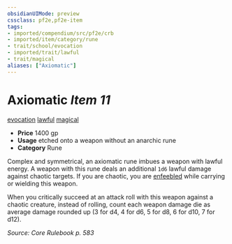 ```yaml
---
obsidianUIMode: preview
cssclass: pf2e,pf2e-item
tags:
- imported/compendium/src/pf2e/crb
- imported/item/category/rune
- trait/school/evocation
- imported/trait/lawful
- trait/magical
aliases: ["Axiomatic"]
---
```

# Axiomatic *Item 11*  
[evocation](evocation.md)  [lawful](lawful.md)  [magical](magical.md)  

- **Price** 1400 gp
- **Usage** etched onto a weapon without an anarchic rune
- **Category** Rune

Complex and symmetrical, an axiomatic rune imbues a weapon with lawful energy. A weapon with this rune deals an additional `1d6` lawful damage against chaotic targets. If you are chaotic, you are [enfeebled](conditions.md#Enfeebled) while carrying or wielding this weapon.

When you critically succeed at an attack roll with this weapon against a chaotic creature, instead of rolling, count each weapon damage die as average damage rounded up (3 for d4, 4 for d6, 5 for d8, 6 for d10, 7 for d12).

*Source: Core Rulebook p. 583*